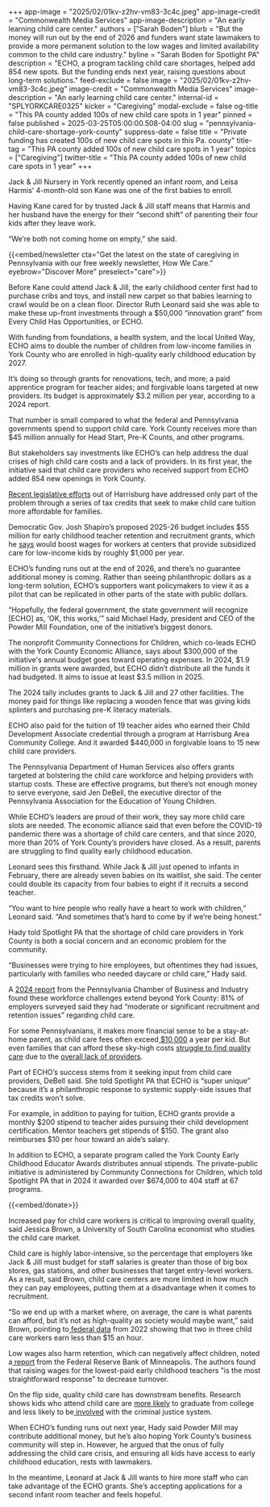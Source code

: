 +++
app-image = "2025/02/01kv-z2hv-vm83-3c4c.jpeg"
app-image-credit = "Commonwealth Media Services"
app-image-description = "An early learning child care center."
authors = ["Sarah Boden"]
blurb = "But the money will run out by the end of 2026 and funders want state lawmakers to provide a more permanent solution to the low wages and limited availability common to the child care industry."
byline = "Sarah Boden for Spotlight PA"
description = "ECHO, a program tackling child care shortages, helped add 854 new spots. But the funding ends next year, raising questions about long-term solutions."
feed-exclude = false
image = "2025/02/01kv-z2hv-vm83-3c4c.jpeg"
image-credit = "Commonwealth Media Services"
image-description = "An early learning child care center."
internal-id = "SPLYORKCARE0325"
kicker = "Caregiving"
modal-exclude = false
og-title = "This PA county added 100s of new child care spots in 1 year"
pinned = false
published = 2025-03-25T05:00:00.508-04:00
slug = "pennsylvania-child-care-shortage-york-county"
suppress-date = false
title = "Private funding has created 100s of new child care spots in this Pa. county"
title-tag = "This PA county added 100s of new child care spots in 1 year"
topics = ["Caregiving"]
twitter-title = "This PA county added 100s of new child care spots in 1 year"
+++

Jack &amp; Jill Nursery in York recently opened an infant room, and Leisa Harmis’ 4-month-old son Kane was one of the first babies to enroll.

Having Kane cared for by trusted Jack &amp; Jill staff means that Harmis and her husband have the energy for their “second shift” of parenting their four kids after they leave work.

“We’re both not coming home on empty,” she said.

{{<embed/newsletter cta="Get the latest on the state of caregiving in Pennsylvania with our free weekly newsletter, How We Care." eyebrow="Discover More" preselect="care">}}

Before Kane could attend Jack &amp; Jill, the early childhood center first had to purchase cribs and toys, and install new carpet so that babies learning to crawl would be on a clean floor. Director Ruth Leonard said she was able to make these up-front investments through a $50,000 “innovation grant” from Every Child Has Opportunities, or ECHO.

With funding from foundations, a health system, and the local United Way, ECHO aims to double the number of children from low-income families in York County who are enrolled in high-quality early childhood education by 2027.

It’s doing so through grants for renovations, tech, and more; a paid apprentice program for teacher aides; and forgivable loans targeted at new providers. Its budget is approximately $3.2 million per year, according to a 2024 report.

That number is small compared to what the federal and Pennsylvania governments spend to support child care. York County receives more than $45 million annually for Head Start, Pre-K Counts, and other programs.

But stakeholders say investments like ECHO’s can help address the dual crises of high child care costs and a lack of providers. In its first year, the initiative said that child care providers who received support from ECHO added 854 new openings in York County.

<a href="https://www.spotlightpa.org/news/2024/07/pennsylvania-child-care-tax-credits-chambers-commerce/">Recent legislative efforts</a> out of Harrisburg have addressed only part of the problem through a series of tax credits that seek to make child care tuition more affordable for families.

Democratic Gov. Josh Shapiro’s proposed 2025-26 budget includes $55 million for early childhood teacher retention and recruitment grants, which he <a href="https://www.pa.gov/governor/newsroom/2025-press-releases/gov-shapiro-budget-proposal-expand-child-care-workforce-schuylki.html#:~:text=Governor%20Shapiro&#39;s%202025%2D2026%20budget,child%20care%20availability%20for%20Pennsylvania">says</a> would boost wages for workers at centers that provide subsidized care for low-income kids by roughly $1,000 per year.

ECHO’s funding runs out at the end of 2026, and there’s no guarantee additional money is coming. Rather than seeing philanthropic dollars as a long-term solution, ECHO’s supporters want policymakers to view it as a pilot that can be replicated in other parts of the state with public dollars.

“Hopefully, the federal government, the state government will recognize \[ECHO\] as, ‘OK, this works,’” said Michael Hady, president and CEO of the Powder Mill Foundation, one of the initiative’s biggest donors.

The nonprofit Community Connections for Children, which co-leads ECHO with the York County Economic Alliance, says about $300,000 of the initiative&#39;s annual budget goes toward operating expenses. In 2024, $1.9 million in grants were awarded, but ECHO didn’t distribute all the funds it had budgeted. It aims to issue at least $3.5 million in 2025.

The 2024 tally includes grants to Jack &amp; Jill and 27 other facilities. The money paid for things like replacing a wooden fence that was giving kids splinters and purchasing pre-K literacy materials.

ECHO also paid for the tuition of 19 teacher aides who earned their Child Development Associate credential through a program at Harrisburg Area Community College. And it awarded $440,000 in forgivable loans to 15 new child care providers.

The Pennsylvania Department of Human Services also offers grants targeted at bolstering the child care workforce and helping providers with startup costs. These are effective programs, but there’s not enough money to serve everyone, said Jen DeBell, the executive director of the Pennsylvania Association for the Education of Young Children.

While ECHO’s leaders are proud of their work, they say more child care slots are needed. The economic alliance said that even before the COVID-19 pandemic there was a shortage of child care centers, and that since 2020, more than 20% of York County’s providers have closed. As a result, parents are struggling to find quality early childhood education.

Leonard sees this firsthand. While Jack &amp; Jill just opened to infants in February, there are already seven babies on its waitlist, she said. The center could double its capacity from four babies to eight if it recruits a second teacher.

“You want to hire people who really have a heart to work with children,” Leonard said. “And sometimes that’s hard to come by if we’re being honest.”

Hady told Spotlight PA that the shortage of child care providers in York County is both a social concern and an economic problem for the community.

“Businesses were trying to hire employees, but oftentimes they had issues, particularly with families who needed daycare or child care,” Hady said.

A <a href="https://www.investmentsincaringpa.com/files/content/pdfs/employing-and-engaging-families-with-young-children-2024-(2).pdf?d=2024215153223">2024 report</a> from the Pennsylvania Chamber of Business and Industry found these workforce challenges extend beyond York County: 81% of employers surveyed said they had “moderate or significant recruitment and retention issues” regarding child care.

For some Pennsylvanians, it makes more financial sense to be a stay-at-home parent, as child care fees often exceed<a href="https://assets.aecf.org/m/resourcedoc/aecf-2023kidscountdatabook-2023.pdf"> $10,000</a> a year per kid. But even families that can afford these sky-high costs <a href="https://www.spotlightpa.org/news/2024/09/pennsylvania-child-care-rating-waitlists-vetting-stars-certification/">struggle to find quality care</a> due to the <a href="https://www.spotlightpa.org/news/2024/07/pennsylvania-child-care-staffing-budget-funding-affordability-cost/">overall lack of providers</a>.

Part of ECHO’s success stems from it seeking input from child care providers, DeBell said. She told Spotlight PA that ECHO is “super unique” because it’s a philanthropic response to systemic supply-side issues that tax credits won’t solve.

For example, in addition to paying for tuition, ECHO grants provide a monthly $200 stipend to teacher aides pursuing their child development certification. Mentor teachers get stipends of $150. The grant also reimburses $10 per hour toward an aide’s salary.

In addition to ECHO, a separate program called the York County Early Childhood Educator Awards distributes annual stipends. The private-public initiative is administered by Community Connections for Children, which told Spotlight PA that in 2024 it awarded over $674,000 to 404 staff at 67 programs.

{{<embed/donate>}}

Increased pay for child care workers is critical to improving overall quality, said Jessica Brown, a University of South Carolina economist who studies the child care market.

Child care is highly labor-intensive, so the percentage that employers like Jack &amp; Jill must budget for staff salaries is greater than those of big box stores, gas stations, and other businesses that target entry-level workers. As a result, said Brown, child care centers are more limited in how much they can pay employees, putting them at a disadvantage when it comes to recruitment.

“So we end up with a market where, on average, the care is what parents can afford, but it’s not as high-quality as society would maybe want,” said Brown, pointing to<a href="https://www.bls.gov/spotlight/2024/a-look-at-jobs-paying-less-than-15-00-per-hour/#:~:text=Occupations%20with%20the%20largest%20share,counter%20workers%20(72.9%20percent)."> federal data</a> from 2022 showing that two in three child care workers earn less than $15 an hour.

Low wages also harm retention, which can negatively affect children, noted a<a href="https://www.minneapolisfed.org/article/2022/examining-teacher-turnover-in-early-care-and-education"> report</a> from the Federal Reserve Bank of Minneapolis. The authors found that raising wages for the lowest-paid early childhood teachers &#34;is the most straightforward response&#34; to decrease turnover.

On the flip side, quality child care has downstream benefits. Research shows kids who attend child care are <a href="https://srcd.onlinelibrary.wiley.com/doi/full/10.1111/cdev.13696">more likely</a> to graduate from college and less likely to be<a href="https://www.aeaweb.org/articles?id=10.1257/pol.20200660"> involved</a> with the criminal justice system.

When ECHO’s funding runs out next year, Hady said Powder Mill may contribute additional money, but he’s also hoping York County’s business community will step in. However, he argued that the onus of fully addressing the child care crisis, and ensuring all kids have access to early childhood education, rests with lawmakers.

In the meantime, Leonard at Jack &amp; Jill wants to hire more staff who can take advantage of the ECHO grants. She’s accepting applications for a second infant room teacher and feels hopeful.


